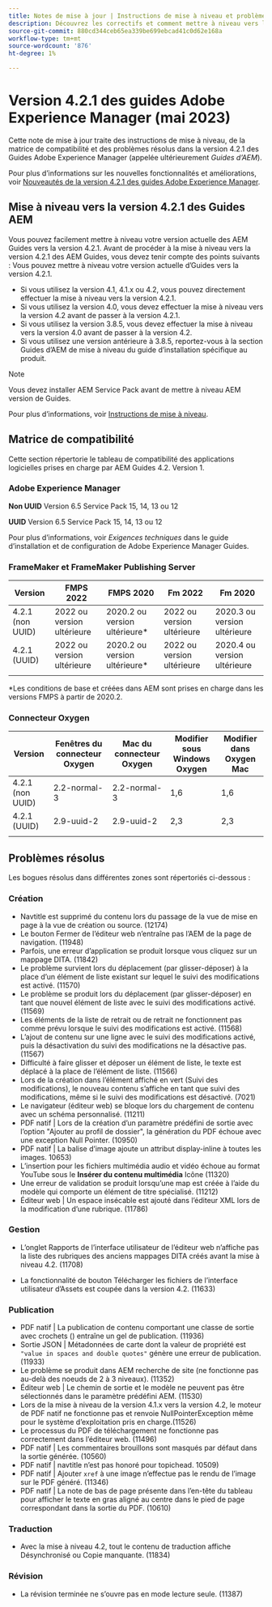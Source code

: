 ```yaml
---
title: Notes de mise à jour | Instructions de mise à niveau et problèmes résolus dans la version 4.2.1 des guides Adobe Experience Manager
description: Découvrez les correctifs et comment mettre à niveau vers les versions 4.2.1 des Guides Adobe Experience Manager.
source-git-commit: 880cd344ceb65ea339be699ebcad41c0d62e168a
workflow-type: tm+mt
source-wordcount: '876'
ht-degree: 1%

---
```


# Version 4.2.1 des guides Adobe Experience Manager (mai 2023)

Cette note de mise à jour traite des instructions de mise à niveau, de la matrice de compatibilité et des problèmes résolus dans la version 4.2.1 des Guides Adobe Experience Manager (appelée ultérieurement *Guides d’AEM*).

Pour plus d’informations sur les nouvelles fonctionnalités et améliorations, voir [Nouveautés de la version 4.2.1 des guides Adobe Experience Manager](whats-new-4.2.1-release.md).

## Mise à niveau vers la version 4.2.1 des Guides AEM


Vous pouvez facilement mettre à niveau votre version actuelle des AEM Guides vers la version 4.2.1. Avant de procéder à la mise à niveau vers la version 4.2.1 des AEM Guides, vous devez tenir compte des points suivants : Vous pouvez mettre à niveau votre version actuelle d’Guides vers la version 4.2.1.
* Si vous utilisez la version 4.1, 4.1.x ou 4.2, vous pouvez directement effectuer la mise à niveau vers la version 4.2.1.
* Si vous utilisez la version 4.0, vous devez effectuer la mise à niveau vers la version 4.2 avant de passer à la version 4.2.1.
* Si vous utilisez la version 3.8.5, vous devez effectuer la mise à niveau vers la version 4.0 avant de passer à la version 4.2.
* Si vous utilisez une version antérieure à 3.8.5, reportez-vous à la section Guides d’AEM de mise à niveau du guide d’installation spécifique au produit.

>[!NOTE]
>
>Vous devez installer AEM Service Pack avant de mettre à niveau AEM version de Guides.

Pour plus d’informations, voir [Instructions de mise à niveau](../install-guide/upgrade-xml-documentation.md).

## Matrice de compatibilité

Cette section répertorie le tableau de compatibilité des applications logicielles prises en charge par AEM Guides 4.2. Version 1.

### Adobe Experience Manager

**Non UUID**
Version 6.5 Service Pack 15, 14, 13 ou 12

**UUID**
Version 6.5 Service Pack 15, 14, 13 ou 12

Pour plus d’informations, voir *Exigences techniques* dans le guide d’installation et de configuration de Adobe Experience Manager Guides.

### FrameMaker et FrameMaker Publishing Server

| Version | FMPS 2022 | FMPS 2020 | Fm 2022 | Fm 2020 |
| --- | --- | --- | --- | --- |
| 4.2.1 (non UUID) | 2022 ou version ultérieure | 2020.2 ou version ultérieure* | 2022 ou version ultérieure | 2020.3 ou version ultérieure |
| 4.2.1 (UUID) | 2022 ou version ultérieure | 2020.2 ou version ultérieure* | 2022 ou version ultérieure | 2020.4 ou version ultérieure |
| | | | |

*Les conditions de base et créées dans AEM sont prises en charge dans les versions FMPS à partir de 2020.2.

### Connecteur Oxygen

| Version | Fenêtres du connecteur Oxygen | Mac du connecteur Oxygen | Modifier sous Windows Oxygen | Modifier dans Oxygen Mac |
| --- | --- | --- |--- |--- |
| 4.2.1 (non UUID) | 2.2-normal-3 | 2.2-normal-3 | 1,6 | 1,6 |
| 4.2.1 (UUID) | 2.9-uuid-2 | 2.9-uuid-2 | 2,3 | 2,3 |
|  |  |   |

## Problèmes résolus

Les bogues résolus dans différentes zones sont répertoriés ci-dessous :

### Création

* Navtitle est supprimé du contenu lors du passage de la vue de mise en page à la vue de création ou source. (12174)
* Le bouton Fermer de l’éditeur web n’entraîne pas l’AEM de la page de navigation. (11948)
* Parfois, une erreur d’application se produit lorsque vous cliquez sur un mappage DITA. (11842)
* Le problème survient lors du déplacement (par glisser-déposer) à la place d’un élément de liste existant sur lequel le suivi des modifications est activé. (11570)
* Le problème se produit lors du déplacement (par glisser-déposer) en tant que nouvel élément de liste avec le suivi des modifications activé. (11569)
* Les éléments de la liste de retrait ou de retrait ne fonctionnent pas comme prévu lorsque le suivi des modifications est activé. (11568)
* L’ajout de contenu sur une ligne avec le suivi des modifications activé, puis la désactivation du suivi des modifications ne la désactive pas. (11567)
* Difficulté à faire glisser et déposer un élément de liste, le texte est déplacé à la place de l’élément de liste. (11566)
* Lors de la création dans l’élément affiché en vert (Suivi des modifications), le nouveau contenu s’affiche en tant que suivi des modifications, même si le suivi des modifications est désactivé. (7021)
* Le navigateur (éditeur web) se bloque lors du chargement de contenu avec un schéma personnalisé. (11211)
* PDF natif | Lors de la création d’un paramètre prédéfini de sortie avec l’option &quot;Ajouter au profil de dossier&quot;, la génération du PDF échoue avec une exception Null Pointer. (10950)
* PDF natif | La balise d’image ajoute un attribut display-inline à toutes les images. 10653)
* L’insertion pour les fichiers multimédia audio et vidéo échoue au format YouTube sous le **Insérer du contenu multimédia** Icône (11320)
* Une erreur de validation se produit lorsqu’une map est créée à l’aide du modèle qui comporte un élément de titre spécialisé. (11212)
* Éditeur web | Un espace insécable est ajouté dans l’éditeur XML lors de la modification d’une rubrique. (11786)

### Gestion

* L’onglet Rapports de l’interface utilisateur de l’éditeur web n’affiche pas la liste des rubriques des anciens mappages DITA créés avant la mise à niveau 4.2. (11708)

* La fonctionnalité de bouton Télécharger les fichiers de l’interface utilisateur d’Assets est coupée dans la version 4.2. (11633)


### Publication

* PDF natif | La publication de contenu comportant une classe de sortie avec crochets () entraîne un gel de publication. (11936)
* Sortie JSON | Métadonnées de carte dont la valeur de propriété est `"value in spaces and double quotes"` génère une erreur de publication. (11933)
* Le problème se produit dans AEM recherche de site (ne fonctionne pas au-delà des noeuds de 2 à 3 niveaux). (11352)
* Éditeur web | Le chemin de sortie et le modèle ne peuvent pas être sélectionnés dans le paramètre prédéfini AEM. (11530)
* Lors de la mise à niveau de la version 4.1.x vers la version 4.2, le moteur de PDF natif ne fonctionne pas et renvoie NullPointerException même pour le système d’exploitation pris en charge.(11526)
* Le processus du PDF de téléchargement ne fonctionne pas correctement dans l’éditeur web. (11496)
* PDF natif | Les commentaires brouillons sont masqués par défaut dans la sortie générée. (10560)
* PDF natif | navtitle n’est pas honoré pour topichead. 10509)
* PDF natif | Ajouter `xref` à une image n’effectue pas le rendu de l’image sur le PDF généré. (11346)
* PDF natif | La note de bas de page présente dans l’en-tête du tableau pour afficher le texte en gras aligné au centre dans le pied de page correspondant dans la sortie du PDF. (10610)

### Traduction

* Avec la mise à niveau 4.2, tout le contenu de traduction affiche Désynchronisé ou Copie manquante. (11834)

### Révision

* La révision terminée ne s’ouvre pas en mode lecture seule. (11387)
